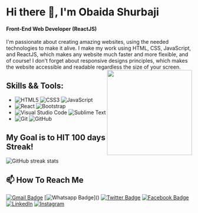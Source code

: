 # Hi there 👋, I'm Obaida Shurbaji
#### Front-End Web Developer (ReactJS)
I'm passionate about creating amazing websites, using the needed technologies to make it alive.
I make my work using HTML, CSS, JavaScript, and ReactJS, which makes any website much faster and more flexible, and of course! I don't forget about responsive designs principles, which makes the website accessible and readable regardless the size of your screen.
<img align='right' src="https://media.giphy.com/media/M9gbBd9nbDrOTu1Mqx/giphy.gif" width="230">

## Skills && Tools:
  - ![HTML5](https://img.shields.io/badge/-HTML5-E34F26?style=flat-square&logo=html5&logoColor=white) ![CSS3](https://img.shields.io/badge/-CSS3-1572B6?style=flat-square&logo=css3) ![JavaScript](https://img.shields.io/badge/-JavaScript-black?style=flat-square&logo=javascript)
  - ![React](https://img.shields.io/badge/-React-%23282C34?style=flat-square&logo=react) ![Bootstrap](https://img.shields.io/badge/-Bootstrap-563D7C?style=flat-square&logo=bootstrap)
  - ![Visual Studio Code](https://img.shields.io/badge/-VSCode-007ACC?style=flat-square&logo=visual-studio-code&logoColor=white) ![Sublime Text](https://img.shields.io/badge/-Sublime-4B4B4B?style=flat-square&logo=sublime-text&logoColor=FF9800)
  - ![Git](https://img.shields.io/badge/-Git-F05032?style=flat-square&logo=git&logoColor=white) ![GitHub](https://img.shields.io/badge/-GitHub-181717?style=flat-square&logo=github)

## My Goal is to HIT 100 days **Streak!**
![GitHub streak stats](https://github-readme-streak-stats.herokuapp.com/?user=obaidash99)

<!-- ## More:
- 🔭 I’m currently working on My own Portfolio. It will be out Soon! 
- 🌱 I’m currently learning Advanced ReactJS.  -->

## 📫 How To Reach Me
[![Gmail Badge](https://img.shields.io/badge/-Gmail-c14438?style=flat-square&logo=Gmail&logoColor=white&link=mailto:contato.weltonf@gmail.com)](mailto:contato.shivsharmavictory@gmail.com)
[![Whatsapp Badge](https://img.shields.io/badge/-Whatsapp-4CA143?style=flat-square&labelColor=4CA143&logo=whatsapp&logoColor=white&link=https://api.whatsapp.com/send?phone=5581984434580&text=Hi!)]()
[![Twitter Badge](https://img.shields.io/badge/-Twitter-1da1f2?style=flat-square&labelColor=1da1f2&logo=twitter&logoColor=white&link=https://www.twitter.com/_weltonfelix/)](https://www.twitter.com/axshivam/)
[![Facebook Badge](https://img.shields.io/badge/-Facebook-3b5998?style=flat-square&labelColor=3b5998&logo=facebook&logoColor=white&link=https://www.facebook.com/weltonpfelix/)](https://www.facebook.com/axshivam)
<a href="https://www.linkedin.com/in/saravananselvamohan/" target="_blank"><img src="https://img.shields.io/badge/LinkedIn-%230077B5.svg?&style=flat-square&logo=linkedin&logoColor=white" alt="LinkedIn"></a>
<a href="https://www.instagram.com/saravananselvamohan/" target="_blank"><img src="https://img.shields.io/badge/Instagram-%23E4405F.svg?&style=flat-square&logo=instagram&logoColor=white" alt="Instagram"></a>
